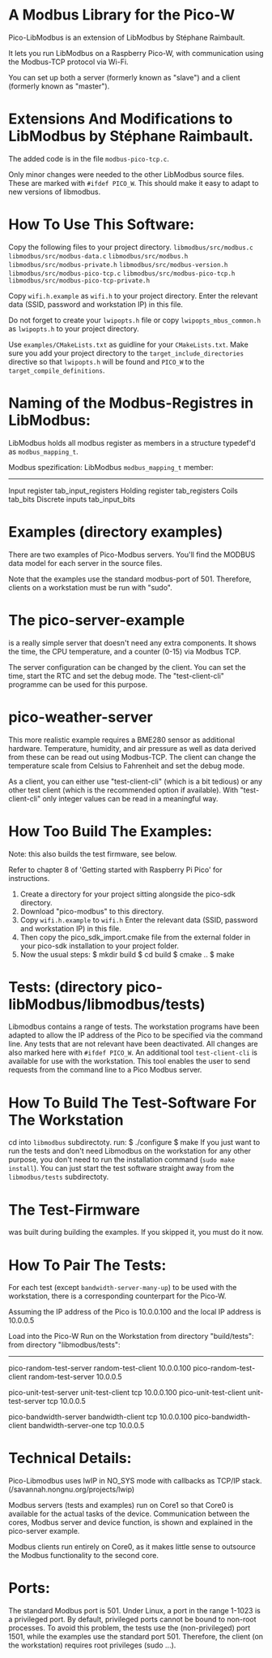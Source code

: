 
# A Modbus Library for the Pico-W
Pico-LibModbus is an extension of LibModbus by Stéphane Raimbault.

It lets you run LibModbus on a Raspberry Pico-W, with communication using the Modbus-TCP protocol via Wi-Fi.

You can set up both a server (formerly known as "slave") and a client (formerly known as "master").

# Extensions And Modifications to LibModbus by Stéphane Raimbault.
The added code is in the file `modbus-pico-tcp.c`.<br>

Only minor changes were needed to the other LibModbus source files. These are
marked with `#ifdef PICO_W`. This should make it easy to adapt to new versions
of libmodbus.

# How To Use This Software:
Copy the following files to your project directory.
`libmodbus/src/modbus.c`
`libmodbus/src/modbus-data.c`
`libmodbus/src/modbus.h`
`libmodbus/src/modbus-private.h`
`libmodbus/src/modbus-version.h`
`libmodbus/src/modbus-pico-tcp.c`
`libmodbus/src/modbus-pico-tcp.h`
`libmodbus/src/modbus-pico-tcp-private.h`

Copy `wifi.h.example` as `wifi.h` to your project directory.
Enter the relevant data (SSID, password and workstation IP) in this file.

Do not forget to create your `lwipopts.h` file or copy `lwipopts_mbus_common.h` as `lwipopts.h` to your project directory.

Use `examples/CMakeLists.txt` as guidline for your `CMakeLists.txt`.
Make sure you add your project directory to the `target_include_directories` directive so that `lwipopts.h` will be found and `PICO_W` to the
`target_compile_definitions`.

# Naming of the Modbus-Registres in LibModbus:
LibModbus holds all modbus register as members in a structure typedef'd as `modbus_mapping_t`.

Modbus spezification:               LibModbus `modbus_mapping_t` member:
---------------------               ------------------------------------
Input register                      tab_input_registers
Holding register                    tab_registers
Coils                               tab_bits
Discrete inputs                     tab_input_bits

# Examples (directory examples)
There are two examples of Pico-Modbus servers.
You'll find the MODBUS data model for each server in the source files.

Note that the examples use the standard modbus-port of 501. Therefore, clients on a workstation must be run with "sudo".

# The pico-server-example
is a really simple server that doesn't need any extra components.
It shows the time, the CPU temperature, and a counter (0-15) via Modbus TCP.

The server configuration can be changed by the client.
You can set the time, start the RTC and set the debug mode.
The "test-client-cli" programme can be used for this purpose.

# pico-weather-server
This more realistic example requires a BME280 sensor as additional hardware.
Temperature, humidity, and air pressure as well as data derived from these can
be read out using Modbus-TCP.
The client can change the temperature scale from Celsius to Fahrenheit and set
the debug mode.

As a client, you can either use "test-client-cli" (which is a bit tedious) or
any other test client (which is the recommended option if available).
With "test-client-cli" only  integer values can be read  in a meaningful way.

# How Too Build The Examples:
Note: this also builds the test firmware, see below.

Refer to chapter 8 of 'Getting started with Raspberry Pi Pico' for instructions.

1. Create a directory for your project sitting alongside the pico-sdk directory.
2. Download "pico-modbus" to this directory.
3. Copy `wifi.h.example` to `wifi.h`
Enter the relevant data (SSID, password and workstation IP) in this file.
4. Then copy the pico_sdk_import.cmake file from the external folder in your pico-sdk installation to your project folder.
5. Now the usual steps:
$ mkdir build
$ cd build
$ cmake ..
$ make

# Tests: (directory pico-libModbus/libmodbus/tests)
Libmodbus contains a range of tests.
The workstation programs have been adapted to allow the IP address of the Pico
to be specified via the command line. Any tests that are not relevant have been
deactivated.
All changes are also marked here with `#ifdef PICO_W`.
An additional tool `test-client-cli` is available for use with the workstation.
This tool enables the user to send requests from the command line to a Pico
Modbus server.

# How To Build The Test-Software For The Workstation
cd into `libmodbus` subdirectoty.
run:
$ ./configure
$ make
If you just want to run the tests and don't need Libmodbus on the workstation
for any other purpose, you don't need to run the installation command (`sudo make install`).
You can just start the test software straight away from the `libmodbus/tests`
subdirectoty.

# The Test-Firmware
was built during building the examples. If you skipped it, you must do it now.

# How To Pair The Tests:
For each test (except `bandwidth-server-many-up`) to be used with the
workstation, there is a corresponding counterpart for the Pico-W.

Assuming
the IP address of the Pico is 10.0.0.100
and
the local IP address is 10.0.0.5


Load into the Pico-W            Run on the Workstation
from directory "build/tests":   from directory "libmodbus/tests":
-----------------------------   ---------------------------------

pico-random-test-server         random-test-client 10.0.0.100
pico-random-test-client         random-test-server 10.0.0.5

pico-unit-test-server           unit-test-client tcp 10.0.0.100
pico-unit-test-client           unit-test-server tcp 10.0.0.5

pico-bandwidth-server           bandwidth-client tcp 10.0.0.100
pico-bandwidth-client           bandwidth-server-one tcp 10.0.0.5

# Technical Details:
Pico-Libmodbus uses lwIP in NO_SYS mode with callbacks as TCP/IP stack.
(/savannah.nongnu.org/projects/lwip)

Modbus servers (tests and examples) run on Core1 so that Core0 is available
for the actual tasks of the device. Communication between the cores,
Modbus server and device function, is shown and explained in the
pico-server example.

Modbus clients run entirely on Core0, as it makes little sense to outsource
the Modbus functionality to the second core.

# Ports:
The standard Modbus port is 501. Under Linux, a port in the range 1-1023 is a
privileged port. By default, privileged ports cannot be bound to non-root
processes.
To avoid this problem, the tests use the (non-privileged) port 1501, while the
examples use the standard port 501.
Therefore, the client (on the workstation) requires root privileges (sudo ...).



